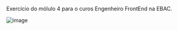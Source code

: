 Exercício do mólulo 4 para o curos Engenheiro FrontEnd na EBAC.

![image](https://github.com/SilviaKF/modulo_4_ebac/assets/140977249/59970940-2b32-44e5-868d-20e54d1e0553)
